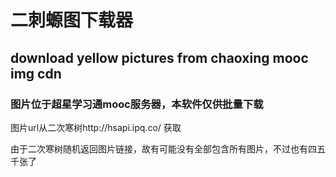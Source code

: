 # 二刺螈图下载器
## download yellow pictures from chaoxing mooc img cdn
### 图片位于超星学习通mooc服务器，本软件仅供批量下载
图片url从二次寒树http://hsapi.ipq.co/
获取


由于二次寒树随机返回图片链接，故有可能没有全部包含所有图片，不过也有四五千张了
